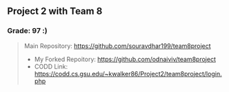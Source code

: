 ## Project 2 with Team 8

### Grade: 97 :)

>Main Repository: https://github.com/souravdhar199/team8project
>* My Forked Repoitory: https://github.com/odnaiviv/team8project
>* CODD Link: https://codd.cs.gsu.edu/~kwalker86/Project2/team8project/login.php
